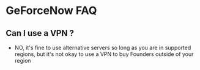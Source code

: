 # GeForceNow FAQ

Can I use a VPN ?
---

- NO, it's fine to use alternative servers so long as you are in supported regions, but it's not okay to use a VPN to buy Founders outside of your region

